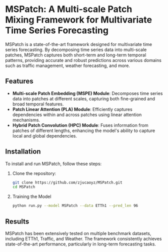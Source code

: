 # MSPatch: A Multi-scale Patch Mixing Framework for Multivariate Time Series Forecasting

MSPatch is a state-of-the-art framework designed for multivariate time series forecasting. By decomposing time series data into multi-scale patches, MSPatch captures both short-term and long-term temporal patterns, providing accurate and robust predictions across various domains such as traffic management, weather forecasting, and more.

## Features

- **Multi-scale Patch Embedding (MSPE) Module**: Decomposes time series data into patches at different scales, capturing both fine-grained and broad temporal features.
- **Patch Linear Attention (PLA) Module**: Efficiently captures dependencies within and across patches using linear attention mechanisms.
- **Hybrid Patch Convolution (HPC) Module**: Fuses information from patches of different lengths, enhancing the model's ability to capture local and global dependencies.

## Installation

To install and run MSPatch, follow these steps:

1. Clone the repository:

   ```bash
   git clone https://github.com/zjucaoyz/MSPatch.git
   cd MSPatch
2. Training the Model

    ```bash
   python run.py --model MSPatch --data ETTh1 --pred_len 96

## Results
MSPatch has been extensively tested on multiple benchmark datasets, including ETTh1, Traffic, and Weather. The framework consistently achieves state-of-the-art performance, particularly in long-term forecasting tasks.
